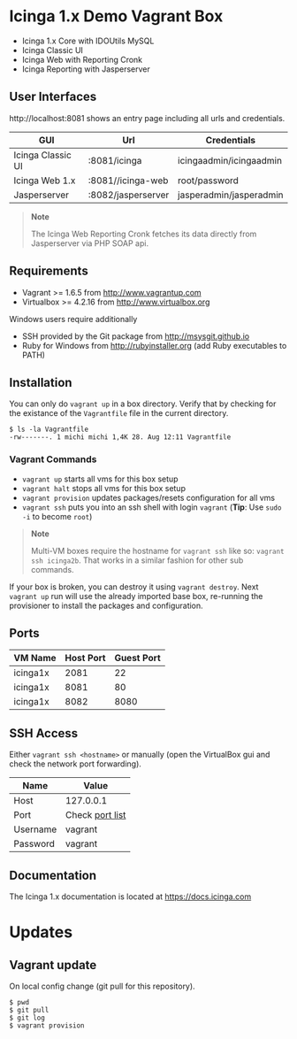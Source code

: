 # Icinga 1.x Demo Vagrant Box

* Icinga 1.x Core with IDOUtils MySQL
* Icinga Classic UI
* Icinga Web with Reporting Cronk
* Icinga Reporting with Jasperserver

## User Interfaces

http://localhost:8081 shows an entry page including all urls and
credentials.

  GUI               | Url                   | Credentials
  ------------------|-----------------------|----------------
  Icinga Classic UI | :8081/icinga          | icingaadmin/icingaadmin
  Icinga Web 1.x    | :8081//icinga-web	    | root/password
  Jasperserver	    | :8082/jasperserver    | jasperadmin/jasperadmin

> **Note**
>
> The Icinga Web Reporting Cronk fetches its data directly from Jasperserver via PHP SOAP api.

## Requirements

* Vagrant >= 1.6.5 from http://www.vagrantup.com
* Virtualbox >= 4.2.16 from http://www.virtualbox.org

Windows users require additionally

* SSH provided by the Git package from http://msysgit.github.io
* Ruby for Windows from http://rubyinstaller.org (add Ruby executables to PATH)


## Installation

You can only do `vagrant up` in a box directory. Verify that
by checking for the existance of the `Vagrantfile` file in the current
directory.

    $ ls -la Vagrantfile
    -rw-------. 1 michi michi 1,4K 28. Aug 12:11 Vagrantfile

### Vagrant Commands

* `vagrant up` starts all vms for this box setup
* `vagrant halt` stops all vms for this box setup
* `vagrant provision` updates packages/resets configuration for all vms
* `vagrant ssh` puts you into an ssh shell with login `vagrant` (**Tip**: Use `sudo -i` to become `root`)

> **Note**
>
> Multi-VM boxes require the hostname for `vagrant ssh` like so: `vagrant ssh icinga2b`.
> That works in a similar fashion for other sub commands.

If your box is broken, you can destroy it using `vagrant destroy`. Next `vagrant up`
run will use the already imported base box, re-running the provisioner to install
the packages and configuration.


## Ports

  VM Name   | Host Port | Guest Port
  ----------|-----------|-----------
  icinga1x  | 2081      | 22
  icinga1x  | 8081      | 80
  icinga1x  | 8082      | 8080


## SSH Access

Either `vagrant ssh <hostname>` or manually (open the VirtualBox gui and check the
network port forwarding).

  Name            | Value
  ----------------|----------------
  Host            | 127.0.0.1
  Port            | Check [port list](#ports)
  Username        | vagrant
  Password        | vagrant


## Documentation

The Icinga 1.x documentation is located at https://docs.icinga.com

# Updates

## Vagrant update

On local config change (git pull for this repository).

    $ pwd
    $ git pull
    $ git log
    $ vagrant provision
